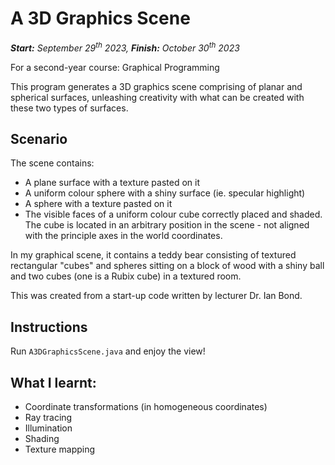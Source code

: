 # A 3D Graphics Scene
***Start:** September 29<sup>th</sup> 2023, **Finish:** October 30<sup>th</sup> 2023*

For a second-year course: Graphical Programming

This program generates a 3D graphics scene comprising of planar and spherical surfaces, unleashing creativity with what can be created with these two types of surfaces.

## Scenario
The scene contains:
- A plane surface with a texture pasted on it
- A uniform colour sphere with a shiny surface (ie. specular highlight)
- A sphere with a texture pasted on it
- The visible faces of a uniform colour cube correctly placed and shaded. The cube is located in an arbitrary position in the scene - not aligned with the principle axes in the world coordinates.

In my graphical scene, it contains a teddy bear consisting of textured rectangular "cubes" and spheres sitting on a block of wood with a shiny ball and two cubes (one is a Rubix cube) in a textured room.

This was created from a start-up code written by lecturer Dr. Ian Bond.

## Instructions
Run `A3DGraphicsScene.java` and enjoy the view!

## What I learnt:
- Coordinate transformations (in homogeneous coordinates)
- Ray tracing
- Illumination
- Shading
- Texture mapping
